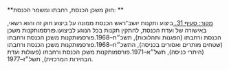 **חוק משכן הכנסת, רחבתו ומשמר הכנסת: **

[מקור: סעיף 31. ](https://he.wikisource.org/wiki/חוק_משכן_הכנסת,_רחבתו_ומשמר_הכנסת#סעיף_31)
ביצוע ותקנות
יושב־ראש הכנסת ממונה על ביצוע חוק זה והוא רשאי, באישורה של ועדת הכנסת, להתקין תקנות בכל הנוגע לביצועו.פורסמותקנות משכן הכנסת ורחבתו (הפגנות ותהלוכות), תשכ״ח–1968.פורסמותקנות משכן הכנסת ורחבתו (שטחים מותרים ואסורים בכניסה), התשכ״ח–1968.פורסמותקנות משכן הכנסת ורחבתו (היתרי כניסה), תשל״א–1971.פורסמותקנות משכן הכנסת ורחבתו (פעולות ועדת הבחירות המרכזית), תשל״ז–1977.